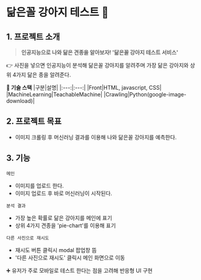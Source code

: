 # 닮은꼴 강아지 테스트 :dog:

[닮은꼴 강아지 테스트]: https://dogsbreedrecognition.netlify.app/ "닮은꼴 강아지 테스트"

## **1. 프로젝트 소개**

> **인공지능으로 나와 닮은 견종을 알아보자! '닮은꼴 강아지 테스트 서비스'**

👉 사진을 넣으면 인공지능이 분석해 닮은꼴 강아지를 알려주며 가장 닮은 강아지와 상위 4가지 닮은 종을 알려준다.

**🚀 기술 스택**
|구분|설명|
|:---:|:---:|
|Front|HTML, javascript, CSS|
|MachineLearning|TeachableMachine|
|Crawling|Python(google-image-download)|

## **2. 프로젝트 목표**

- 이미지 크롤링 후 머신러닝 결과를 이용해 나와 닮은꼴 강아지를 예측한다.

## **3. 기능**

`메인`

- 이미지를 업로드 한다.
- 이미지 업로드 후 바로 머신러닝이 시작된다.

`분석 결과`

- 가장 높은 확률로 닮은 강아지를 메인에 표기
- 상위 4가지 견종을 'pie-chart'를 이용해 표기

`다른 사진으로 재시도`

- 재시도 버튼 클릭시 modal 팝업창 뜸
- '다른 사진으로 재시도' 클릭시 메인 화면으로 이동

➕ 유저가 주로 모바일로 테스트 한다는 점을 고려해 반응형 UI 구현

